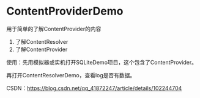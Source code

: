 # ContentProviderDemo
用于简单的了解ContentProvider的内容
1. 了解ContentResolver
2. 了解ContentProvider

使用：先用模拟器或实机打开SQLiteDemo项目，这个包含了ContentProvider。 

再打开ContentResolverDemo，查看log是否有数据。

CSDN：https://blog.csdn.net/qq_41872247/article/details/102244704
